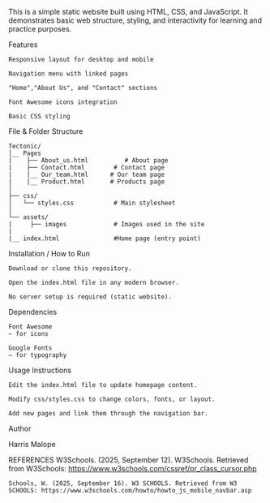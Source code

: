 This is a simple static website built using HTML, CSS, and JavaScript.
It demonstrates basic web structure, styling, and interactivity for learning and practice purposes.

Features

    Responsive layout for desktop and mobile

    Navigation menu with linked pages

    "Home","About Us", and "Contact" sections

    Font Awesome icons integration

    Basic CSS styling


File & Folder Structure

    Tectonic/
    │__ Pages  
    |    ├── About_us.html          # About page  
    |    ├── Contact.html        # Contact page  
    |    |__ Our_team.html      # Our team page
    |    |__ Product.html       # Products page 
    │
    ├── css/
    │   └── styles.css           # Main stylesheet   
    │
    └── assets/
    |     ├── images             # Images used in the site  
    |
    |__ index.html               #Home page (entry point)

Installation / How to Run

    Download or clone this repository.

    Open the index.html file in any modern browser.

    No server setup is required (static website).

Dependencies

    Font Awesome
    – for icons

    Google Fonts
    – for typography

Usage Instructions

    Edit the index.html file to update homepage content.

    Modify css/styles.css to change colors, fonts, or layout.

    Add new pages and link them through the navigation bar.

Author

Harris Malope

 REFERENCES
    W3Schools. (2025, September 12). W3Schools. Retrieved from W3Schools: https://www.w3schools.com/cssref/pr_class_cursor.php

    Schools, W. (2025, September 16). W3 SCHOOLS. Retrieved from W3 SCHOOLS: https://www.w3schools.com/howto/howto_js_mobile_navbar.asp